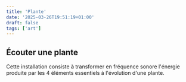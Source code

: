```yaml
---
title: 'Plante'
date: '2025-03-26T19:51:19+01:00'
draft: false
tags: ['art']
---
```


## Écouter une plante

Cette installation consiste à transformer en fréquence sonore l'énergie produite par les 4 éléments  essentiels à l'évolution d'une plante. 